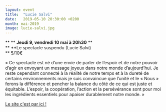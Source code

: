```yaml
---
layout: event
title:  "Lucie Salvi"
date:   2019-05-10 20:30:00 +0200
month: mai-2019
image: lucie-salvi.jpg
---
```


**
**
**Jeudi 9, vendredi 10 mai à 20h30** **  
** **Le spectacle suspendu (Lucie Salvi)  
** 5/10€

 





« Ce spectacle est né d’une envie de parler de l’espoir et de notre pouvoir d’agir en envoyant un message joyeux dans notre monde d’aujourd’hui. Je reste cependant connecté à la réalité de notre temps et à la dureté de certains environnements mais je suis convaincue que l’unité et le « Nous » ferons la différence et pencher la balance du côté de ce qui est juste et équitable. L’espoir, la coopération, l’action et la persévérance sont pour moi les ingrédients essentiels pour apaiser durablement notre monde. » 

[Le site c'est par ici !](https://luciesalvi.wordpress.com/)

